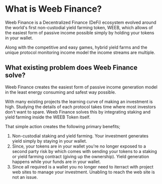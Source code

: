 # What is Weeb Finance?

Weeb Finance is a Decentralized Finance (DeFi) ecosystem evolved around the world's first non-custodial yield farming token, WEEB, which allows of the easiest form of passive income possible simply by holding your tokens in your wallet.

Along with the competitive and easy games, hybrid yield farms and the unique protocol monitoring income model the income streams are multiple.

## What existing problem does Weeb Finance solve?

Weeb Finance creates the easiest form of passive income generation model in the least energy consuming and safest way possible.

With many existing projects the learning curve of making an investment is high. Studying the details of each protocol takes time where most investors don't want to spare.
Weeb Finance solves this by integrating staking and yield farming inside the WEEB Token itself.

That simple action creates the following primary benefits;

1. Non-custodial staking and yield farming.
Your investment generates yield simply by staying in your wallet.
1. Since, your tokens are in your wallet you're no longer exposed to a second party risk by which comes with sending your tokens to a staking or yield farming contract (giving up the ownership). Yield generation happens while your funds are in your wallet.
1. Since all required is a wallet you no longer need to iterract with project web sites to manage your investment. Unabling to reach the web site is not an issue.
